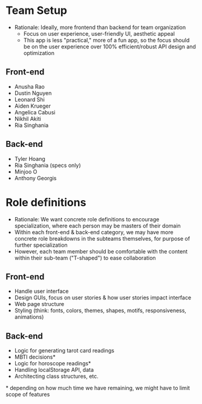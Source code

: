 # Team Setup

- Rationale: Ideally, more frontend than backend for team organization
  - Focus on user experience, user-friendly UI, aesthetic appeal
  - This app is less "practical," more of a fun app, so the focus should be on the user experience over 100% efficient/robust API design and optimization

## Front-end

- Anusha Rao
- Dustin Nguyen
- Leonard Shi
- Aiden Krueger
- Angelica Cabusi
- Nikhil Akiti
- Ria Singhania

## Back-end

- Tyler Hoang
- Ria Singhania (specs only)
- Minjoo O
- Anthony Georgis

# Role definitions

- Rationale: We want concrete role definitions to encourage specialization, where each person may be masters of their domain
- Within each front-end & back-end category, we may have more concrete role breakdowns in the subteams themselves, for purpose of further specialization
- However, each team member should be comfortable with the content within their sub-team ("T-shaped") to ease collaboration

## Front-end

- Handle user interface
- Design GUIs, focus on user stories & how user stories impact interface
- Web page structure
- Styling (think: fonts, colors, themes, shapes, motifs, responsiveness, animations)

## Back-end

- Logic for generating tarot card readings
- MBTI decisions\*
- Logic for horoscope readings\*
- Handling localStorage API, data
- Architecting class structures, etc.

\* depending on how much time we have remaining, we might have to limit scope of features
